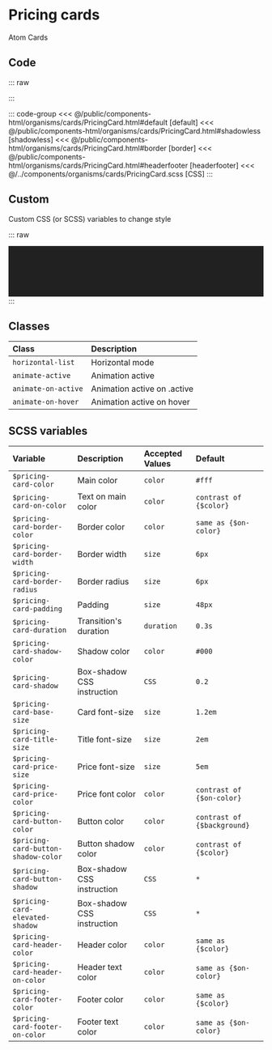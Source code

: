 # Pricing cards
<Badge type="tip">Atom</Badge> <Badge type="info">Cards</Badge>

## Code

::: raw
<div class="dev-section with-restrictions">
    <!--@include: ../../public/components-html/organisms/cards/PricingCard.html -->
</div>
:::

::: code-group
<<< @/public/components-html/organisms/cards/PricingCard.html#default [default]
<<< @/public/components-html/organisms/cards/PricingCard.html#shadowless [shadowless]
<<< @/public/components-html/organisms/cards/PricingCard.html#border [border]
<<< @/public/components-html/organisms/cards/PricingCard.html#headerfooter [headerfooter]
<<< @/../components/organisms/cards/PricingCard.scss [CSS]
:::

## Custom
Custom CSS (or SCSS) variables to change style

::: raw
<div class="dev-section with-restrictions" style="background: #212121; padding: 50px; background-image: url(https://www.virtual-room.com/app/themes/virtual-room/build/images/bg-pattern.jpg);">
    <!--@include: ../../public/components-html/organisms/cards/PricingCard-alternate.html -->
</div>
:::

## Classes

| Class               | Description                 |
|:--------------------|:----------------------------|
| `horizontal-list`   | Horizontal mode             |
| `animate-active`    | Animation active            |
| `animate-on-active` | Animation active on .active |
| `animate-on-hover`  | Animation active on hover   |

## SCSS variables

| Variable                            | Description                | Accepted Values | Default                     |
|:------------------------------------|:---------------------------|:----------------|:----------------------------|
| `$pricing-card-color`               | Main color                 | `color`         | `#fff`                      |
| `$pricing-card-on-color`            | Text on main color         | `color`         | `contrast of {$color}`      |
| `$pricing-card-border-color`        | Border color               | `color`         | `same as {$on-color}`       |
| `$pricing-card-border-width`        | Border width               | `size`          | `6px`                       |
| `$pricing-card-border-radius`       | Border radius              | `size`          | `6px`                       |
| `$pricing-card-padding`             | Padding                    | `size`          | `48px`                      |
| `$pricing-card-duration`            | Transition's duration      | `duration`      | `0.3s`                      |
| `$pricing-card-shadow-color`        | Shadow color               | `color`         | `#000`                      |
| `$pricing-card-shadow`              | Box-shadow CSS instruction | `CSS`           | `0.2`                       |
| `$pricing-card-base-size`           | Card font-size             | `size`          | `1.2em`                     |
| `$pricing-card-title-size`          | Title font-size            | `size`          | `2em`                       |
| `$pricing-card-price-size`          | Price font-size            | `size`          | `5em`                       |
| `$pricing-card-price-color`         | Price font color           | `color`         | `contrast of {$on-color}`   |
| `$pricing-card-button-color`        | Button color               | `color`         | `contrast of {$background}` |
| `$pricing-card-button-shadow-color` | Button shadow color        | `color`         | `contrast of {$color}`      |
| `$pricing-card-button-shadow`       | Box-shadow CSS instruction | `CSS`           | `*`                         |
| `$pricing-card-elevated-shadow`     | Box-shadow CSS instruction | `CSS`           | `*`                         |
| `$pricing-card-header-color`        | Header color               | `color`         | `same as {$color}`          |
| `$pricing-card-header-on-color`     | Header text color          | `color`         | `same as {$on-color}`       |
| `$pricing-card-footer-color`        | Footer color               | `color`         | `same as {$color}`          |
| `$pricing-card-footer-on-color`     | Footer text color          | `color`         | `same as {$on-color}`       |

<style lang="scss">
@import "docs/theme.scss";

$pricing-card-on-color: $primary-color; 
$pricing-card-price-color: $secondary-color; 
$pricing-card-button-color: #fff;


@import "components/organisms/cards/PricingCard.scss";


// alternate test in the same page trick
$scss-library-prefix: "alternate-";
$pricing-card-color: transparent; 
$pricing-card-price-color: $secondary-color;
$pricing-card-button-background: transparent;

$pricing-card-footer-color: #fff;
$pricing-card-footer-on-color: rgba($primary-color, 0.2);
$pricing-card-header-color: #fff;
$pricing-card-header-on-color: rgba($primary-color, 0.2);

$pricing-card-shadow-color: $primary-color;
$pricing-card-button-shadow-color: $primary-color;
// re-calc
$pricing-card-shadow:
        0 2px 4px -1px rgba($pricing-card-shadow-color, .2),
        0 4px 5px 0 rgba($pricing-card-shadow-color, .14),
        0 1px 10px 0 rgba($pricing-card-shadow-color, .12);
$pricing-card-elevated-shadow:
        0px 11px 15px -7px rgba($pricing-card-shadow-color, 0.2),
        0px 24px 38px 3px rgba($pricing-card-shadow-color, 0.14),
        0px 9px 46px 8px rgba($pricing-card-shadow-color, 0.12);
$pricing-card-button-shadow:
        0 2px 4px -1px rgba($pricing-card-button-shadow-color, .2),
        0 4px 5px 0 rgba($pricing-card-button-shadow-color, .14),
        0 1px 10px 0 rgba($pricing-card-button-shadow-color, .12);

@import "components/organisms/cards/PricingCard.scss";
</style>